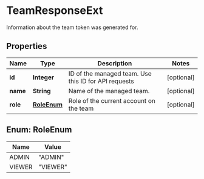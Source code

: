 

# TeamResponseExt

Information about the team token was generated for.

## Properties

| Name | Type | Description | Notes |
|------------ | ------------- | ------------- | -------------|
|**id** | **Integer** | ID of the managed team. Use this ID for API requests |  [optional] |
|**name** | **String** | Name of the managed team. |  [optional] |
|**role** | [**RoleEnum**](#RoleEnum) | Role of the current account on the team |  [optional] |



## Enum: RoleEnum

| Name | Value |
|---- | -----|
| ADMIN | &quot;ADMIN&quot; |
| VIEWER | &quot;VIEWER&quot; |



